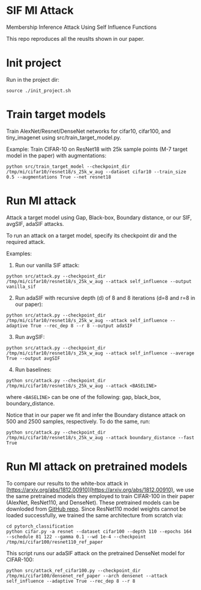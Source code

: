 # SIF MI Attack
Membership Inference Attack Using Self Influence Functions

This repo reproduces all the reuslts shown in our paper.

# Init project
Run in the project dir:
```
source ./init_project.sh
```
# Train target models
Train AlexNet/Resnet/DenseNet networks for cifar10, cifar100, and tiny_imagenet using src/train_target_model.py.

Example: Train CIFAR-10 on ResNet18 with 25k sample points (M-7 target model in the paper) with augmentations:
```
python src/train_target_model --checkpoint_dir /tmp/mi/cifar10/resnet18/s_25k_w_aug --dataset cifar10 --train_size 0.5 --augmentations True --net resnet18
```
# Run MI attack
Attack a target model using Gap, Black-box, Boundary distance, or our SIF, avgSIF, adaSIF attacks.

To run an attack on a target model, specify its checkpoint dir and the required attack.
    
Examples:

1) Run our vanilla SIF attack:
```
python src/attack.py --checkpoint_dir /tmp/mi/cifar10/resnet18/s_25k_w_aug --attack self_influence --output vanilla_sif
```
2) Run adaSIF with recursive depth (d) of 8 and 8 iterations (d=8 and r=8 in our paper):
```
python src/attack.py --checkpoint_dir /tmp/mi/cifar10/resnet18/s_25k_w_aug --attack self_influence --adaptive True --rec_dep 8 --r 8 --output adaSIF
```    
3) Run avgSIF:
```
python src/attack.py --checkpoint_dir /tmp/mi/cifar10/resnet18/s_25k_w_aug --attack self_influence --average True --output avgSIF
```    
4) Run baselines:
```
python src/attack.py --checkpoint_dir /tmp/mi/cifar10/resnet18/s_25k_w_aug --attack <BASELINE>
```    
where `<BASELINE>` can be one of the following: gap, black_box, boundary_distance.

Notice that in our paper we fit and infer the Boundary distance attack on 500 and 2500 samples, respectively. To do the same, run:
```
python src/attack.py --checkpoint_dir /tmp/mi/cifar10/resnet18/s_25k_w_aug --attack boundary_distance --fast True
```    
# Run MI attack on pretrained models
To compare our results to the white-box attack in [https://arxiv.org/abs/1812.00910](https://arxiv.org/abs/1812.00910), we use the same pretrained models they employed to train CIFAR-100 in their paper (AlexNet, ResNet110, and DenseNet). These pretrained models can be downloded from [GitHub repo](https://github.com/bearpaw/pytorch-classification). Since ResNet110 model weights cannot be loaded successfully, we trained the same architecture from scratch via:
```
cd pytorch_classification
python cifar.py -a resnet --dataset cifar100 --depth 110 --epochs 164 --schedule 81 122 --gamma 0.1 --wd 1e-4 --checkpoint /tmp/mi/cifar100/resnet110_ref_paper
```
This script runs our adaSIF attack on the pretrained DenseNet model for CIFAR-100:
```
python src/attack_ref_cifar100.py --checkpoint_dir /tmp/mi/cifar100/densenet_ref_paper --arch densenet --attack self_influence --adaptive True --rec_dep 8 --r 8
```
   
